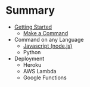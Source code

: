 # Summary

* [Getting Started](README.md)
   * [Make a Command](make_a_command.md)
* Command on any Language
   * [Javascript (node.js)](javascript.md)
   * Python
* Deployment
   * Heroku
   * AWS Lambda
   * Google Functions


